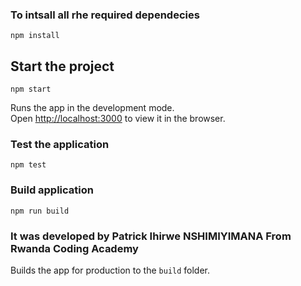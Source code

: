 ### To intsall all rhe required dependecies

```
npm install
```

## Start the project

```
npm start
```

Runs the app in the development mode.<br>
Open [http://localhost:3000](http://localhost:3000) to view it in the browser.

### Test the application

```
npm test
```


### Build application

```
npm run build
```



### It was developed by Patrick Ihirwe NSHIMIYIMANA From Rwanda Coding Academy

Builds the app for production to the `build` folder.<br>
